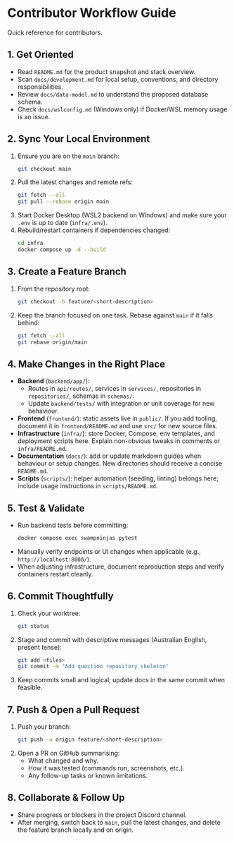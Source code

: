 # Contributor Workflow Guide

Quick reference for contributors.

## 1. Get Oriented
- Read `README.md` for the product snapshot and stack overview.
- Scan `docs/development.md` for local setup, conventions, and directory responsibilities.
- Review `docs/data-model.md` to understand the proposed database schema.
- Check `docs/wslconfig.md` (Windows only) if Docker/WSL memory usage is an issue.

## 2. Sync Your Local Environment
1. Ensure you are on the `main` branch:
	```bash
	git checkout main
	```
2. Pull the latest changes and remote refs:
	```bash
	git fetch --all
	git pull --rebase origin main
	```
3. Start Docker Desktop (WSL2 backend on Windows) and make sure your `.env` is up to date (`infra/.env`).
4. Rebuild/restart containers if dependencies changed:
	```bash
	cd infra
	docker compose up -d --build
	```

## 3. Create a Feature Branch
1. From the repository root:
	```bash
	git checkout -b feature/<short-description>
	```
2. Keep the branch focused on one task. Rebase against `main` if it falls behind:
	```bash
	git fetch --all
	git rebase origin/main
	```

## 4. Make Changes in the Right Place
- **Backend** (`backend/app/`):
  - Routes in `api/routes/`, services in `services/`, repositories in `repositories/`, schemas in `schemas/`.
  - Update `backend/tests/` with integration or unit coverage for new behaviour.
- **Frontend** (`frontend/`): static assets live in `public/`. If you add tooling, document it in `frontend/README.md` and use `src/` for new source files.
- **Infrastructure** (`infra/`): store Docker, Compose, env templates, and deployment scripts here. Explain non-obvious tweaks in comments or `infra/README.md`.
- **Documentation** (`docs/`): add or update markdown guides when behaviour or setup changes. New directories should receive a concise `README.md`.
- **Scripts** (`scripts/`): helper automation (seeding, linting) belongs here; include usage instructions in `scripts/README.md`.

## 5. Test & Validate
- Run backend tests before committing:
  ```bash
  docker compose exec swampninjas pytest
  ```
- Manually verify endpoints or UI changes when applicable (e.g., `http://localhost:8000/`).
- When adjusting infrastructure, document reproduction steps and verify containers restart cleanly.

## 6. Commit Thoughtfully
1. Check your worktree:
	```bash
	git status
	```
2. Stage and commit with descriptive messages (Australian English, present tense):
	```bash
	git add <files>
	git commit -m "Add question repository skeleton"
	```
3. Keep commits small and logical; update docs in the same commit when feasible.

## 7. Push & Open a Pull Request
1. Push your branch:
	```bash
	git push -u origin feature/<short-description>
	```
2. Open a PR on GitHub summarising:
	- What changed and why.
	- How it was tested (commands run, screenshots, etc.).
	- Any follow-up tasks or known limitations.

## 8. Collaborate & Follow Up
- Share progress or blockers in the project Discord channel.
- After merging, switch back to `main`, pull the latest changes, and delete the feature branch locally and on origin.
